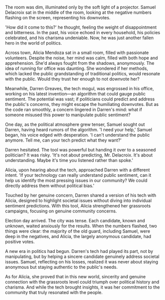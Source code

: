 The room was dim, illuminated only by the soft light of a projector. Samuel Delacroix sat in the middle of the room, looking at the negative numbers flashing on the screen, representing his downvotes.

'How did it come to this?' he thought, feeling the weight of disappointment and bitterness. In the past, his voice echoed in every household, his policies celebrated, and his charisma undeniable. Now, he was just another fallen hero in the world of politics.

Across town, Alicia Mendoza sat in a small room, filled with passionate volunteers. Despite the noise, her mind was calm, filled with both hope and apprehension. She'd always fought from the shadows, anonymously. The idea of running for office was daunting. She wondered if her methods, which lacked the public grandstanding of traditional politics, would resonate with the public. Would they trust her enough to not downvote her?

Meanwhile, Darren Greaves, the tech mogul, was engrossed in his office, working on his latest invention—an algorithm that could gauge public sentiment. The potential was vast; if politicians could predict and address the public's concerns, they might escape the humiliating downvotes. But as the code ran smoothly, a concern lingered in Darren's mind: what if someone misused this power to manipulate public sentiment?

One day, as the political atmosphere grew tenser, Samuel sought out Darren, having heard rumors of the algorithm. 'I need your help,' Samuel began, his voice edged with desperation. 'I can't understand the public anymore. Tell me, can your tech predict what they want?'

Darren hesitated. The tool was powerful but handing it over to a seasoned politician? It was risky. 'It's not about predicting, Mr. Delacroix. It's about understanding. Maybe it's time you listened rather than spoke.'

Alicia, upon hearing about the tech, approached Darren with a different intent. 'If your technology can really understand public sentiment, can it help us identify the most pressing issues in our community? We could directly address them without political bias.'

Touched by her genuine concern, Darren shared a version of his tech with Alicia, designed to highlight societal issues without diving into individual sentiment predictions. With this tool, Alicia strengthened her grassroots campaigns, focusing on genuine community concerns.

Election day arrived. The city was tense. Each candidate, known and unknown, waited anxiously for the results. When the numbers flashed, two things were clear: the majority of the old guard, including Samuel, were deep in the negatives, and Alicia, the largely anonymous candidate, had positive votes.

A new era in politics had begun. Darren's tech had played its part, not by manipulating, but by helping a sincere candidate genuinely address societal issues. Samuel, reflecting on his losses, realized it was never about staying anonymous but staying authentic to the public's needs.

As for Alicia, she proved that in this new world, sincerity and genuine connection with the grassroots level could triumph over political history and charisma. And while the tech brought insights, it was her commitment to the community that truly resonated with the people.